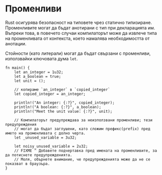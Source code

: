 # Променливи

Rust осигурява безопасност на типовете чрез статично типизиране.
Променливите могат да бъдат анотирани с тип при декларацията им.
Въпреки това, в повечето случаи компилаторът може да извлече
типа на променливата от контекста, което намалява необходимостта от анотации.

Стойности (като литерали) могат да бъдат свързани с променливи, използвайки ключовата дума `let`.

```rust,editable
fn main() {
    let an_integer = 1u32;
    let a_boolean = true;
    let unit = ();

    // копираме `an_integer` в `copied_integer`
    let copied_integer = an_integer;

    println!("An integer: {:?}", copied_integer);
    println!("A boolean: {:?}", a_boolean);
    println!("Meet the unit value: {:?}", unit);

    // Компилаторът предупреждава за неизползвани променливи; тези предупреждения
    // могат да бъдат заглушени, като сложим префикс(prefix) пред името на променливата с долно черта.
    let _unused_variable = 3u32;

    let noisy_unused_variable = 2u32;
    // FIXME ^ Добавете подчертавка пред имената на променливите, за да потиснете предупрежденията.
    // Моля, обърнете внимание, че предупрежденията може да не се показват в браузъра.
}
```
